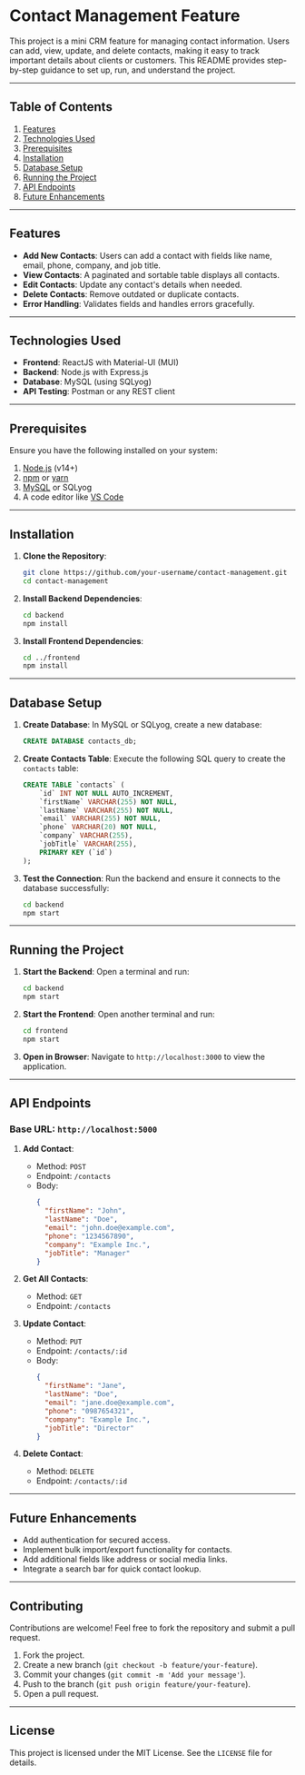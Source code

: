 # **Contact Management Feature**

This project is a mini CRM feature for managing contact information. Users can add, view, update, and delete contacts, making it easy to track important details about clients or customers. This README provides step-by-step guidance to set up, run, and understand the project.

---

## **Table of Contents**
1. [Features](#features)
2. [Technologies Used](#technologies-used)
3. [Prerequisites](#prerequisites)
4. [Installation](#installation)
5. [Database Setup](#database-setup)
6. [Running the Project](#running-the-project)
7. [API Endpoints](#api-endpoints)
8. [Future Enhancements](#future-enhancements)

---

## **Features**
- **Add New Contacts**: Users can add a contact with fields like name, email, phone, company, and job title.
- **View Contacts**: A paginated and sortable table displays all contacts.
- **Edit Contacts**: Update any contact's details when needed.
- **Delete Contacts**: Remove outdated or duplicate contacts.
- **Error Handling**: Validates fields and handles errors gracefully.

---

## **Technologies Used**
- **Frontend**: ReactJS with Material-UI (MUI)
- **Backend**: Node.js with Express.js
- **Database**: MySQL (using SQLyog)
- **API Testing**: Postman or any REST client

---

## **Prerequisites**
Ensure you have the following installed on your system:
1. [Node.js](https://nodejs.org/) (v14+)
2. [npm](https://www.npmjs.com/) or [yarn](https://yarnpkg.com/)
3. [MySQL](https://www.mysql.com/) or SQLyog
4. A code editor like [VS Code](https://code.visualstudio.com/)

---

## **Installation**
1. **Clone the Repository**:
   ```bash
   git clone https://github.com/your-username/contact-management.git
   cd contact-management
   ```

2. **Install Backend Dependencies**:
   ```bash
   cd backend
   npm install
   ```

3. **Install Frontend Dependencies**:
   ```bash
   cd ../frontend
   npm install
   ```

---

## **Database Setup**
1. **Create Database**:
   In MySQL or SQLyog, create a new database:
   ```sql
   CREATE DATABASE contacts_db;
   ```

2. **Create Contacts Table**:
   Execute the following SQL query to create the `contacts` table:
   ```sql
   CREATE TABLE `contacts` (
       `id` INT NOT NULL AUTO_INCREMENT,
       `firstName` VARCHAR(255) NOT NULL,
       `lastName` VARCHAR(255) NOT NULL,
       `email` VARCHAR(255) NOT NULL,
       `phone` VARCHAR(20) NOT NULL,
       `company` VARCHAR(255),
       `jobTitle` VARCHAR(255),
       PRIMARY KEY (`id`)
   );
   ```

3. **Test the Connection**:
   Run the backend and ensure it connects to the database successfully:
   ```bash
   cd backend
   npm start
   ```

---

## **Running the Project**
1. **Start the Backend**:
   Open a terminal and run:
   ```bash
   cd backend
   npm start
   ```

2. **Start the Frontend**:
   Open another terminal and run:
   ```bash
   cd frontend
   npm start
   ```

3. **Open in Browser**:
   Navigate to `http://localhost:3000` to view the application.

---

## **API Endpoints**
### Base URL: `http://localhost:5000`
1. **Add Contact**:
   - Method: `POST`
   - Endpoint: `/contacts`
   - Body:
     ```json
     {
       "firstName": "John",
       "lastName": "Doe",
       "email": "john.doe@example.com",
       "phone": "1234567890",
       "company": "Example Inc.",
       "jobTitle": "Manager"
     }
     ```

2. **Get All Contacts**:
   - Method: `GET`
   - Endpoint: `/contacts`

3. **Update Contact**:
   - Method: `PUT`
   - Endpoint: `/contacts/:id`
   - Body:
     ```json
     {
       "firstName": "Jane",
       "lastName": "Doe",
       "email": "jane.doe@example.com",
       "phone": "0987654321",
       "company": "Example Inc.",
       "jobTitle": "Director"
     }
     ```

4. **Delete Contact**:
   - Method: `DELETE`
   - Endpoint: `/contacts/:id`

---

## **Future Enhancements**
- Add authentication for secured access.
- Implement bulk import/export functionality for contacts.
- Add additional fields like address or social media links.
- Integrate a search bar for quick contact lookup.

---

## **Contributing**
Contributions are welcome! Feel free to fork the repository and submit a pull request.

1. Fork the project.
2. Create a new branch (`git checkout -b feature/your-feature`).
3. Commit your changes (`git commit -m 'Add your message'`).
4. Push to the branch (`git push origin feature/your-feature`).
5. Open a pull request.

---

## **License**
This project is licensed under the MIT License. See the `LICENSE` file for details.

